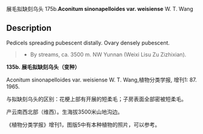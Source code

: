 展毛拟缺刻乌头
175b.**Aconitum sinonapelloides var. weisiense** W. T. Wang

## Description
Pedicels spreading pubescent distally. Ovary densely pubescent.


> * By streams, ca. 3500 m. NW Yunnan (Weixi Lisu Zu Zizhixian).

**135b. 展毛拟缺刻乌头（变种）**

Aconitum sinonapelloides var. weisiense W. T. Wang,植物分类学报, 增刊1: 87. 1965.

与拟缺刻乌头的区别：花梗上部有开展的短柔毛；子房表面全部密被短柔毛。

产云南西北部（维西）。生海拔3500米山地沟边。

《植物分类学报》增刊1，图版5中有本种植物的照片，可以参考。
